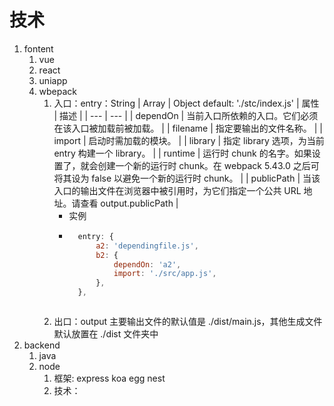 # 技术
1. fontent
    1. vue
    2. react
    3. uniapp
    4. wbepack
        1. 入口：entry：String | Array | Object default: './stc/index.js'
            | 属性 | 描述 |
            | --- | --- |
            | dependOn | 当前入口所依赖的入口。它们必须在该入口被加载前被加载。 |
            | filename | 指定要输出的文件名称。 |
            | import | 启动时需加载的模块。 |
            | library | 指定 library 选项，为当前 entry 构建一个 library。 |
            | runtime | 运行时 chunk 的名字。如果设置了，就会创建一个新的运行时 chunk。在 webpack 5.43.0 之后可将其设为 false 以避免一个新的运行时 chunk。 |
            | publicPath | 当该入口的输出文件在浏览器中被引用时，为它们指定一个公共 URL 地址。请查看 output.publicPath |
            - 实例
            - ```js
                entry: {
                    a2: 'dependingfile.js',
                    b2: {
                        dependOn: 'a2',
                        import: './src/app.js',
                    },
                },
            ```
        2. 出口：output
            主要输出文件的默认值是 ./dist/main.js，其他生成文件默认放置在 ./dist 文件夹中
2. backend
    1. java
    2. node
        1. 框架: express koa egg nest
        2. 技术：
